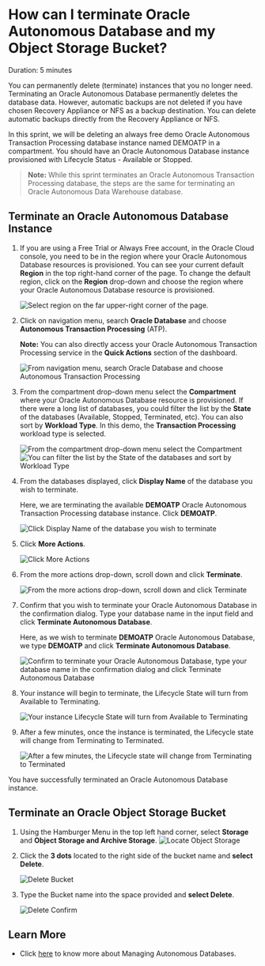 # How can I terminate Oracle Autonomous Database and my Object Storage Bucket?

Duration: 5 minutes

You can permanently delete (terminate) instances that you no longer need. Terminating an Oracle Autonomous Database permanently deletes the database data. However, automatic backups are not deleted if you have chosen Recovery Appliance or NFS as a backup destination. You can delete automatic backups directly from the Recovery Appliance or NFS.

In this sprint, we will be deleting an always free demo Oracle Autonomous Transaction Processing database instance named DEMOATP in a compartment. You should have an Oracle Autonomous Database instance provisioned with Lifecycle Status - Available or Stopped.

> **Note:** While this sprint terminates an Oracle Autonomous Transaction Processing database, the steps are the same for terminating an Oracle Autonomous Data Warehouse database.

## Terminate an Oracle Autonomous Database Instance

1. If you are using a Free Trial or Always Free account, in the Oracle Cloud console, you need to be in the region where your Oracle Autonomous Database resources is provisioned. You can see your current default **Region** in the top right-hand corner of the page. To change the default region, click on the **Region** drop-down and choose the region where your Oracle Autonomous Database resource is provisioned.

    ![Select region on the far upper-right corner of the page.](./images/select-region.png " ")

2. Click on navigation menu, search **Oracle Database** and choose **Autonomous Transaction Processing** (ATP).

    **Note:** You can also directly access your Oracle Autonomous Transaction Processing service in the **Quick Actions** section of the dashboard.

    ![From navigation menu, search Oracle Database and choose Autonomous Transaction Processing](./images/select-atp.png " ")

3. From the compartment drop-down menu select the **Compartment** where your Oracle Autonomous Database resource is provisioned. If there were a long list of databases, you could filter the list by the **State** of the databases (Available, Stopped, Terminated, etc). You can also sort by **Workload Type**. In this demo, the **Transaction Processing** workload type is selected.

    ![From the compartment drop-down menu select the Compartment](./images/choose-compartment.png " ")
    ![You can filter the list by the State of the databases and sort by Workload Type](./images/choose-state.png " ")

4. From the databases displayed, click **Display Name** of the database you wish to terminate.

    Here, we are terminating the available **DEMOATP** Oracle Autonomous Transaction Processing database instance. Click **DEMOATP**.

    ![Click Display Name of the database you wish to terminate](./images/demoatp.png " ")

5. Click **More Actions**.

    ![Click More Actions](./images/more-actions.png " ")

6. From the more actions drop-down, scroll down and click **Terminate**.

    ![From the more actions drop-down, scroll down and click Terminate](./images/terminate.png " ")

7. Confirm that you wish to terminate your Oracle Autonomous Database in the confirmation dialog. Type your database name in the input field and click **Terminate Autonomous Database**.

    Here, as we wish to terminate **DEMOATP** Oracle Autonomous Database, we type **DEMOATP** and click **Terminate Autonomous Database**.

    ![Confirm to terminate your Oracle Autonomous Database, type your database name in the confirmation dialog and click Terminate Autonomous Database](./images/demoatp-terminate.png " ")

8.  Your instance will begin to terminate, the Lifecycle State will turn from Available to Terminating.

    ![Your instance Lifecycle State will turn from Available to Terminating](./images/terminating.png " ")

9. After a few minutes, once the instance is terminated, the Lifecycle state will change from Terminating to Terminated.

    ![After a few minutes, the Lifecycle state will change from Terminating to Terminated](./images/terminated.png " ")

You have successfully terminated an Oracle Autonomous Database instance.
## Terminate an Oracle Object Storage Bucket
1. Using the Hamburger Menu in the top left hand corner, select **Storage** and **Object Storage and Archive Storage**.
    ![Locate Object Storage](./images/object-storage.png " ")

2. Click the **3 dots** located to the right side of the bucket name and **select Delete**.

   ![Delete Bucket](./images/delete-bucket.png " ")

3. Type the Bucket name into the space provided and **select Delete**.

   ![Delete Confirm](./images/delete-confirm.png " ")



## Learn More

* Click [here](https://docs.oracle.com/en-us/iaas/exadata/doc/eccmanagingadbs.html#GUID-A00BC3BB-3AE6-4FBF-AEAF-2D9C14CD1D9A) to know more about Managing Autonomous Databases.
